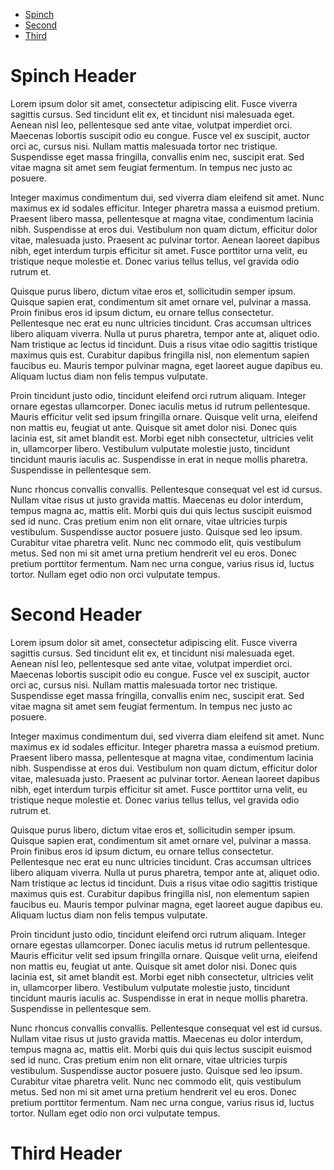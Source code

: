 - [Spinch](#spinch-header)
- [Second](#second-header)
- [Third](#third-header)

# Spinch Header

Lorem ipsum dolor sit amet, consectetur adipiscing elit. Fusce viverra sagittis cursus. Sed tincidunt elit ex, et tincidunt nisi malesuada eget. Aenean nisl leo, pellentesque sed ante vitae, volutpat imperdiet orci. Maecenas lobortis suscipit odio eu congue. Fusce vel ex suscipit, auctor orci ac, cursus nisi. Nullam mattis malesuada tortor nec tristique. Suspendisse eget massa fringilla, convallis enim nec, suscipit erat. Sed vitae magna sit amet sem feugiat fermentum. In tempus nec justo ac posuere.

Integer maximus condimentum dui, sed viverra diam eleifend sit amet. Nunc maximus ex id sodales efficitur. Integer pharetra massa a euismod pretium. Praesent libero massa, pellentesque at magna vitae, condimentum lacinia nibh. Suspendisse at eros dui. Vestibulum non quam dictum, efficitur dolor vitae, malesuada justo. Praesent ac pulvinar tortor. Aenean laoreet dapibus nibh, eget interdum turpis efficitur sit amet. Fusce porttitor urna velit, eu tristique neque molestie et. Donec varius tellus tellus, vel gravida odio rutrum et.

Quisque purus libero, dictum vitae eros et, sollicitudin semper ipsum. Quisque sapien erat, condimentum sit amet ornare vel, pulvinar a massa. Proin finibus eros id ipsum dictum, eu ornare tellus consectetur. Pellentesque nec erat eu nunc ultricies tincidunt. Cras accumsan ultrices libero aliquam viverra. Nulla ut purus pharetra, tempor ante at, aliquet odio. Nam tristique ac lectus id tincidunt. Duis a risus vitae odio sagittis tristique maximus quis est. Curabitur dapibus fringilla nisl, non elementum sapien faucibus eu. Mauris tempor pulvinar magna, eget laoreet augue dapibus eu. Aliquam luctus diam non felis tempus vulputate.

Proin tincidunt justo odio, tincidunt eleifend orci rutrum aliquam. Integer ornare egestas ullamcorper. Donec iaculis metus id rutrum pellentesque. Mauris efficitur velit sed ipsum fringilla ornare. Quisque velit urna, eleifend non mattis eu, feugiat ut ante. Quisque sit amet dolor nisi. Donec quis lacinia est, sit amet blandit est. Morbi eget nibh consectetur, ultricies velit in, ullamcorper libero. Vestibulum vulputate molestie justo, tincidunt tincidunt mauris iaculis ac. Suspendisse in erat in neque mollis pharetra. Suspendisse in pellentesque sem.

Nunc rhoncus convallis convallis. Pellentesque consequat vel est id cursus. Nullam vitae risus ut justo gravida mattis. Maecenas eu dolor interdum, tempus magna ac, mattis elit. Morbi quis dui quis lectus suscipit euismod sed id nunc. Cras pretium enim non elit ornare, vitae ultricies turpis vestibulum. Suspendisse auctor posuere justo. Quisque sed leo ipsum. Curabitur vitae pharetra velit. Nunc nec commodo elit, quis vestibulum metus. Sed non mi sit amet urna pretium hendrerit vel eu eros. Donec pretium porttitor fermentum. Nam nec urna congue, varius risus id, luctus tortor. Nullam eget odio non orci vulputate tempus.

# Second Header


Lorem ipsum dolor sit amet, consectetur adipiscing elit. Fusce viverra sagittis cursus. Sed tincidunt elit ex, et tincidunt nisi malesuada eget. Aenean nisl leo, pellentesque sed ante vitae, volutpat imperdiet orci. Maecenas lobortis suscipit odio eu congue. Fusce vel ex suscipit, auctor orci ac, cursus nisi. Nullam mattis malesuada tortor nec tristique. Suspendisse eget massa fringilla, convallis enim nec, suscipit erat. Sed vitae magna sit amet sem feugiat fermentum. In tempus nec justo ac posuere.

Integer maximus condimentum dui, sed viverra diam eleifend sit amet. Nunc maximus ex id sodales efficitur. Integer pharetra massa a euismod pretium. Praesent libero massa, pellentesque at magna vitae, condimentum lacinia nibh. Suspendisse at eros dui. Vestibulum non quam dictum, efficitur dolor vitae, malesuada justo. Praesent ac pulvinar tortor. Aenean laoreet dapibus nibh, eget interdum turpis efficitur sit amet. Fusce porttitor urna velit, eu tristique neque molestie et. Donec varius tellus tellus, vel gravida odio rutrum et.

Quisque purus libero, dictum vitae eros et, sollicitudin semper ipsum. Quisque sapien erat, condimentum sit amet ornare vel, pulvinar a massa. Proin finibus eros id ipsum dictum, eu ornare tellus consectetur. Pellentesque nec erat eu nunc ultricies tincidunt. Cras accumsan ultrices libero aliquam viverra. Nulla ut purus pharetra, tempor ante at, aliquet odio. Nam tristique ac lectus id tincidunt. Duis a risus vitae odio sagittis tristique maximus quis est. Curabitur dapibus fringilla nisl, non elementum sapien faucibus eu. Mauris tempor pulvinar magna, eget laoreet augue dapibus eu. Aliquam luctus diam non felis tempus vulputate.

Proin tincidunt justo odio, tincidunt eleifend orci rutrum aliquam. Integer ornare egestas ullamcorper. Donec iaculis metus id rutrum pellentesque. Mauris efficitur velit sed ipsum fringilla ornare. Quisque velit urna, eleifend non mattis eu, feugiat ut ante. Quisque sit amet dolor nisi. Donec quis lacinia est, sit amet blandit est. Morbi eget nibh consectetur, ultricies velit in, ullamcorper libero. Vestibulum vulputate molestie justo, tincidunt tincidunt mauris iaculis ac. Suspendisse in erat in neque mollis pharetra. Suspendisse in pellentesque sem.

Nunc rhoncus convallis convallis. Pellentesque consequat vel est id cursus. Nullam vitae risus ut justo gravida mattis. Maecenas eu dolor interdum, tempus magna ac, mattis elit. Morbi quis dui quis lectus suscipit euismod sed id nunc. Cras pretium enim non elit ornare, vitae ultricies turpis vestibulum. Suspendisse auctor posuere justo. Quisque sed leo ipsum. Curabitur vitae pharetra velit. Nunc nec commodo elit, quis vestibulum metus. Sed non mi sit amet urna pretium hendrerit vel eu eros. Donec pretium porttitor fermentum. Nam nec urna congue, varius risus id, luctus tortor. Nullam eget odio non orci vulputate tempus.

# Third Header
